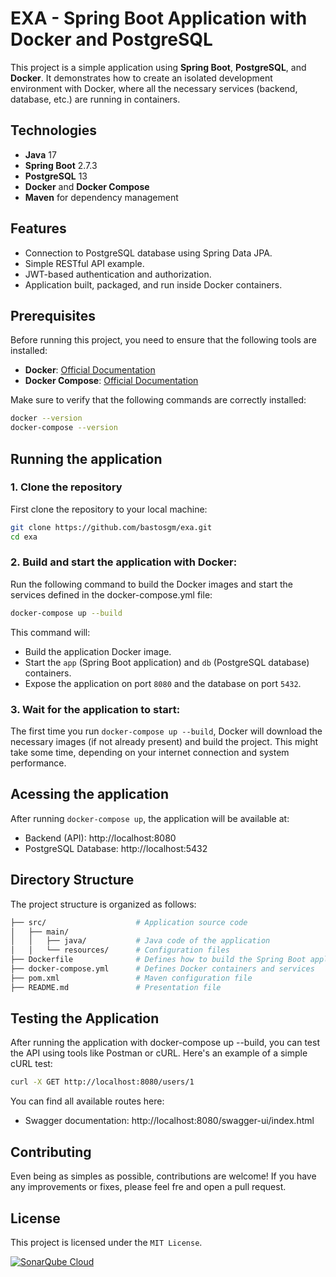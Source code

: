 # EXA - Spring Boot Application with Docker and PostgreSQL

This project is a simple application using **Spring Boot**, **PostgreSQL**, and **Docker**. It demonstrates how to create an isolated development environment with Docker, where all the necessary services (backend, database, etc.) are running in containers.

## Technologies

- **Java** 17
- **Spring Boot** 2.7.3
- **PostgreSQL** 13
- **Docker** and **Docker Compose**
- **Maven** for dependency management

## Features

- Connection to PostgreSQL database using Spring Data JPA.
- Simple RESTful API example.
- JWT-based authentication and authorization.
- Application built, packaged, and run inside Docker containers.

## Prerequisites

Before running this project, you need to ensure that the following tools are installed:

- **Docker**: [Official Documentation](https://docs.docker.com/get-docker/)
- **Docker Compose**: [Official Documentation](https://docs.docker.com/compose/install/)

Make sure to verify that the following commands are correctly installed:

```bash
docker --version
docker-compose --version
```

## Running the application

### 1. Clone the repository

First clone the repository to your local machine:

```bash
git clone https://github.com/bastosgm/exa.git
cd exa
```

### 2. Build and start the application with Docker:

Run the following command to build the Docker images and start the services defined in the docker-compose.yml file:

```bash
docker-compose up --build
```

This command will:

- Build the application Docker image.
- Start the `app` (Spring Boot application) and `db` (PostgreSQL database) containers.
- Expose the application on port `8080` and the database on port `5432`.

### 3. Wait for the application to start:

The first time you run `docker-compose up --build`, Docker will download the necessary images (if not already present) and build the project. This might take some time, depending on your internet connection and system performance.

## Acessing the application

After running `docker-compose up`, the application will be available at:
- Backend (API): http://localhost:8080
- PostgreSQL Database: http://localhost:5432

## Directory Structure

The project structure is organized as follows:

```bash
├── src/                    # Application source code
│   ├── main/
│   │   ├── java/           # Java code of the application
│   │   └── resources/      # Configuration files
├── Dockerfile              # Defines how to build the Spring Boot application image
├── docker-compose.yml      # Defines Docker containers and services
├── pom.xml                 # Maven configuration file
├── README.md               # Presentation file
```

## Testing the Application

After running the application with docker-compose up --build, you can test the API using tools like Postman or cURL. Here's an example of a simple cURL test:

```bash
curl -X GET http://localhost:8080/users/1
```

You can find all available routes here:
- Swagger documentation: http://localhost:8080/swagger-ui/index.html

## Contributing

Even being as simples as possible, contributions are welcome! If you have any improvements or fixes, please feel fre and open a pull request.

## License

This project is licensed under the `MIT License`.

[![SonarQube Cloud](https://sonarcloud.io/images/project_badges/sonarcloud-dark.svg)](https://sonarcloud.io/summary/new_code?id=bastosgm_exa)